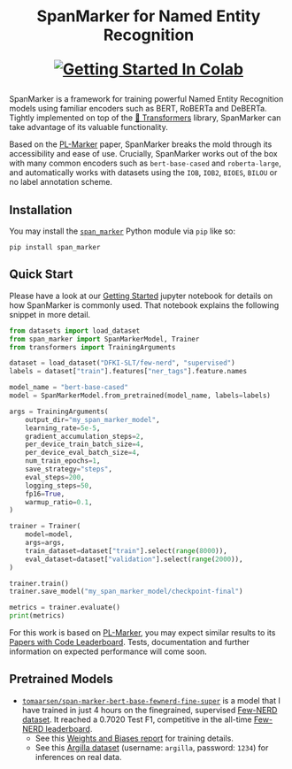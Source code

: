 <h1 align="center">
SpanMarker for Named Entity Recognition

[![Getting Started In Colab](https://colab.research.google.com/assets/colab-badge.svg)](https://colab.research.google.com/github/tomaarsen/SpanMarkerNER/blob/main/notebooks/getting_started.ipynb)
</h1>

SpanMarker is a framework for training powerful Named Entity Recognition models using familiar encoders such as BERT, RoBERTa and DeBERTa.
Tightly implemented on top of the [🤗 Transformers](https://github.com/huggingface/transformers/) library, SpanMarker can take advantage of its valuable functionality.
<!-- like performance dashboard integration, automatic mixed precision, 8-bit inference-->

Based on the [PL-Marker](https://arxiv.org/pdf/2109.06067.pdf) paper, SpanMarker breaks the mold through its accessibility and ease of use. Crucially, SpanMarker works out of the box with many common encoders such as `bert-base-cased` and `roberta-large`, and automatically works with datasets using the `IOB`, `IOB2`, `BIOES`, `BILOU` or no label annotation scheme.

## Installation
You may install the [`span_marker`](https://pypi.org/project/span-marker) Python module via `pip` like so:
```
pip install span_marker
```

## Quick Start
Please have a look at our [Getting Started](examples/getting_started.ipynb) jupyter notebook for details on how SpanMarker is commonly used. That notebook explains the following snippet in more detail.

```python
from datasets import load_dataset
from span_marker import SpanMarkerModel, Trainer
from transformers import TrainingArguments

dataset = load_dataset("DFKI-SLT/few-nerd", "supervised")
labels = dataset["train"].features["ner_tags"].feature.names

model_name = "bert-base-cased"
model = SpanMarkerModel.from_pretrained(model_name, labels=labels)

args = TrainingArguments(
    output_dir="my_span_marker_model",
    learning_rate=5e-5,
    gradient_accumulation_steps=2,
    per_device_train_batch_size=4,
    per_device_eval_batch_size=4,
    num_train_epochs=1,
    save_strategy="steps",
    eval_steps=200,
    logging_steps=50,
    fp16=True,
    warmup_ratio=0.1,
)

trainer = Trainer(
    model=model,
    args=args,
    train_dataset=dataset["train"].select(range(8000)),
    eval_dataset=dataset["validation"].select(range(2000)),
)

trainer.train()
trainer.save_model("my_span_marker_model/checkpoint-final")

metrics = trainer.evaluate()
print(metrics)
```

For this work is based on [PL-Marker](https://arxiv.org/pdf/2109.06067v5.pdf), you may expect similar results to its [Papers with Code Leaderboard](https://paperswithcode.com/paper/pack-together-entity-and-relation-extraction). Tests, documentation and further information on expected performance will come soon.

## Pretrained Models

* [`tomaarsen/span-marker-bert-base-fewnerd-fine-super`](https://huggingface.co/tomaarsen/span-marker-bert-base-fewnerd-fine-super) is a model that I have trained in just 4 hours on the finegrained, supervised [Few-NERD dataset](https://huggingface.co/datasets/DFKI-SLT/few-nerd). It reached a 0.7020 Test F1, competitive in the all-time [Few-NERD leaderboard](https://paperswithcode.com/sota/named-entity-recognition-on-few-nerd-sup).
  * See this [Weights and Biases report](https://api.wandb.ai/links/tomaarsen/dm21vbbm) for training details.
  * See this [Argilla dataset](https://argilla-span-marker.hf.space/datasets/team/span-marker-bert-base-fewnerd-fine-super) (username: `argilla`, password: `1234`) for inferences on real data.

